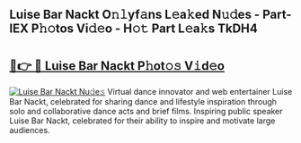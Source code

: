 ## Luise Bar Nackt O𝚗𝚕yf𝚊ns L𝚎a𝚔ed N𝚞𝚍es - Part-lEX P𝚑𝚘tos Vi𝚍𝚎o - H𝚘𝚝 Part L𝚎a𝚔s TkDH4

# <h2><a href="http://kf4uinh.oniu.top/?m=Luise+Bar+Nackt">🔗👉 🔴 Luise Bar Nackt P𝚑ot𝚘𝚜 V𝚒d𝚎o</a></h2>

[![Luise Bar Nackt Nu𝚍e𝚜](https://i.imgur.com/0qMVB7G.gif)](http://kf4uinh.oniu.top/?m=Luise+Bar+Nackt)
Virtual dance innovator and web entertainer Luise Bar Nackt, celebrated for sharing dance and lifestyle inspiration through solo and collaborative dance acts and brief films. Inspiring public speaker Luise Bar Nackt, celebrated for their ability to inspire and motivate large audiences.  
